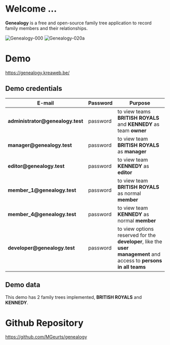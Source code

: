 # Welcome ...

**Genealogy** is a free and open-source family tree application to record family members and their relationships.

<img src="https://genealogy.kreaweb.be/img/help/genealogy-000.webp" class="rounded" alt="Genealogy-000">
<img src="https://genealogy.kreaweb.be/img/help/genealogy-020a.webp" class="rounded" alt="Genealogy-020a">

# Demo

<a href="https://genealogy.kreaweb.be/" target="_blank">https://genealogy.kreaweb.be/</a>

## Demo credentials

<table>
    <thead>
        <tr>
            <th>E-mail</th>
            <th>Password</th>
            <th>Purpose</th>
        </tr>
    </thead>
    <tbody>
        <tr>
            <td><b>administrator@genealogy.test</b></td>
            <td>password</td>
            <td>to view teams <b>BRITISH ROYALS</b> and <b>KENNEDY</b> as team <b>owner</b></td>
        </tr>
        <tr>
            <td><b>manager@genealogy.test</b></td>
            <td>password</td>
            <td>to view team <b>BRITISH ROYALS</b> as <b>manager</b></td>
        </tr>
        <tr>
            <td><b>editor@genealogy.test</b></td>
            <td>password</td>
            <td>to view team <b>KENNEDY</b> as <b>editor</b></td>
        </tr>
        <tr>
            <td><b>member_1@genealogy.test</b></td>
            <td>password</td>
            <td>to view team <b>BRITISH ROYALS</b> as normal <b>member</b></td>
        </tr>
        <tr>
            <td><b>member_4@genealogy.test</b></td>
            <td>password</td>
            <td>to view team <b>KENNEDY</b> as normal <b>member</b></td>
        </tr>
        <tr>
            <td><b>developer@genealogy.test</b></td>
            <td>password</td>
            <td>to view options reserved for the <b>developer</b>, like the <b>user management</b> and access to <b>persons in all teams</b></td>
        </tr>
    </tbody>
</table>

## Demo data

This demo has 2 family trees implemented, **BRITISH ROYALS** and **KENNEDY**.

# Github Repository

<a href="https://github.com/MGeurts/genealogy/" target="_blank">https://github.com/MGeurts/genealogy</a>
